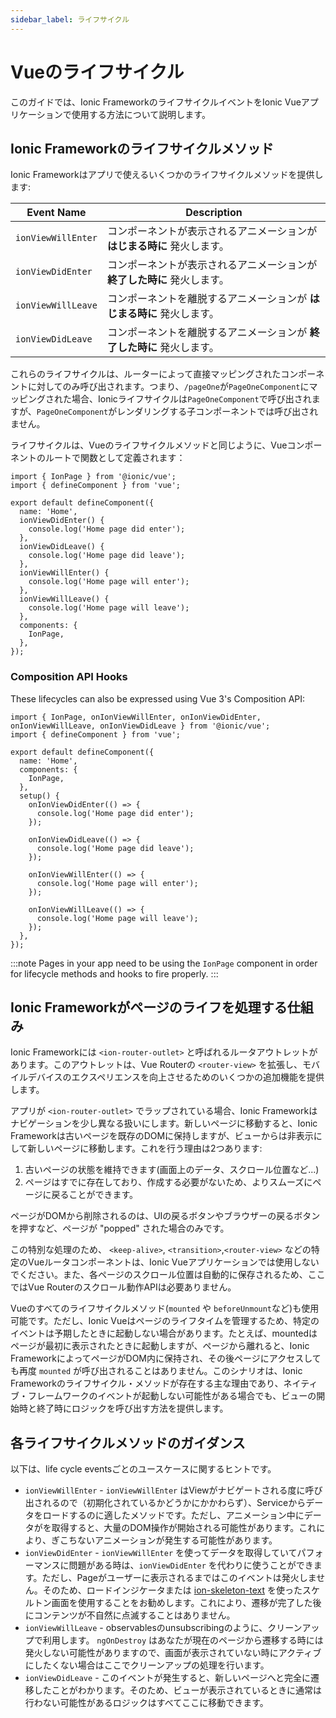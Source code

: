 ```yaml
---
sidebar_label: ライフサイクル
---
```


# Vueのライフサイクル

このガイドでは、Ionic FrameworkのライフサイクルイベントをIonic Vueアプリケーションで使用する方法について説明します。

## Ionic Frameworkのライフサイクルメソッド

Ionic Frameworkはアプリで使えるいくつかのライフサイクルメソッドを提供します:

| Event Name         | Description                                                          |
|--------------------|------------------------------------------------------------------|
| `ionViewWillEnter` | コンポーネントが表示されるアニメーションが __はじまる時に__ 発火します。 |
| `ionViewDidEnter`  | コンポーネントが表示されるアニメーションが __終了した時に__ 発火します。 |
| `ionViewWillLeave` | コンポーネントを離脱するアニメーションが __はじまる時に__ 発火します。  |
| `ionViewDidLeave`  | コンポーネントを離脱するアニメーションが __終了した時に__ 発火します。 |

これらのライフサイクルは、ルーターによって直接マッピングされたコンポーネントに対してのみ呼び出されます。つまり、`/pageOne`が`PageOneComponent`にマッピングされた場合、Ionicライフサイクルは`PageOneComponent`で呼び出されますが、`PageOneComponent`がレンダリングする子コンポーネントでは呼び出されません。

ライフサイクルは、Vueのライフサイクルメソッドと同じように、Vueコンポーネントのルートで関数として定義されます：

```tsx
import { IonPage } from '@ionic/vue';
import { defineComponent } from 'vue';

export default defineComponent({
  name: 'Home',
  ionViewDidEnter() {
    console.log('Home page did enter');
  },
  ionViewDidLeave() {
    console.log('Home page did leave');
  },
  ionViewWillEnter() {
    console.log('Home page will enter');
  },
  ionViewWillLeave() {
    console.log('Home page will leave');
  },
  components: {
    IonPage,
  },
});
```

### Composition API Hooks

These lifecycles can also be expressed using Vue 3's Composition API:

```tsx
import { IonPage, onIonViewWillEnter, onIonViewDidEnter, onIonViewWillLeave, onIonViewDidLeave } from '@ionic/vue';
import { defineComponent } from 'vue';

export default defineComponent({
  name: 'Home',
  components: {
    IonPage,
  },
  setup() {
    onIonViewDidEnter(() => {
      console.log('Home page did enter');
    });

    onIonViewDidLeave(() => {
      console.log('Home page did leave');
    });

    onIonViewWillEnter(() => {
      console.log('Home page will enter');
    });

    onIonViewWillLeave(() => {
      console.log('Home page will leave');
    });
  },
});
```

:::note
Pages in your app need to be using the `IonPage` component in order for lifecycle methods and hooks to fire properly.
:::

## Ionic Frameworkがページのライフを処理する仕組み

Ionic Frameworkには `<ion-router-outlet>` と呼ばれるルータアウトレットがあります。このアウトレットは、Vue Routerの `<router-view>` を拡張し、モバイルデバイスのエクスペリエンスを向上させるためのいくつかの追加機能を提供します。

アプリが `<ion-router-outlet>` でラップされている場合、Ionic Frameworkはナビゲーションを少し異なる扱いにします。新しいページに移動すると、Ionic Frameworkは古いページを既存のDOMに保持しますが、ビューからは非表示にして新しいページに移動します。これを行う理由は2つあります:

1. 古いページの状態を維持できます(画面上のデータ、スクロール位置など...)
2. ページはすでに存在しており、作成する必要がないため、よりスムーズにページに戻ることができます。

ページがDOMから削除されるのは、UIの戻るボタンやブラウザーの戻るボタンを押すなど、ページが "popped" された場合のみです。

この特別な処理のため、 `<keep-alive>`, `<transition>`,`<router-view>` などの特定のVueルータコンポーネントは、Ionic Vueアプリケーションでは使用しないでください。また、各ページのスクロール位置は自動的に保存されるため、ここではVue Routerのスクロール動作APIは必要ありません。

Vueのすべてのライフサイクルメソッド(`mounted` や `beforeUnmount`など)も使用可能です。ただし、Ionic Vueはページのライフタイムを管理するため、特定のイベントは予期したときに起動しない場合があります。たとえば、mountedはページが最初に表示されたときに起動しますが、ページから離れると、Ionic FrameworkによってページがDOM内に保持され、その後ページにアクセスしても再度 `mounted` が呼び出されることはありません。このシナリオは、Ionic Frameworkのライフサイクル・メソッドが存在する主な理由であり、ネイティブ・フレームワークのイベントが起動しない可能性がある場合でも、ビューの開始時と終了時にロジックを呼び出す方法を提供します。


## 各ライフサイクルメソッドのガイダンス

以下は、life cycle eventsごとのユースケースに関するヒントです。

- `ionViewWillEnter` - `ionViewWillEnter` はViewがナビゲートされる度に呼び出されるので（初期化されているかどうかにかかわらず）、Serviceからデータをロードするのに適したメソッドです。ただし、アニメーション中にデータがを取得すると、大量のDOM操作が開始される可能性があります。これにより、ぎこちないアニメーションが発生する可能性があります。
- `ionViewDidEnter` - `ionViewWillEnter` を使ってデータを取得していてパフォーマンスに問題がある時は、`ionViewDidEnter` を代わりに使うことができます。ただし、Pageがユーザーに表示されるまではこのイベントは発火しません。そのため、ロードインジケータまたは [ion-skeleton-text](../api/skeleton-text) を使ったスケルトン画面を使用することをお勧めします。これにより、遷移が完了した後にコンテンツが不自然に点滅することはありません。
- `ionViewWillLeave` - observablesのunsubscribingのように、クリーンアップで利用します。 `ngOnDestroy` はあなたが現在のページから遷移する時には発火しない可能性がありますので、画面が表示されていない時にアクティブにしたくない場合はここでクリーンアップの処理を行います。
- `ionViewDidLeave` - このイベントが発生すると、新しいページへと完全に遷移したことがわかります。そのため、ビューが表示されているときに通常は行わない可能性があるロジックはすべてここに移動できます。
